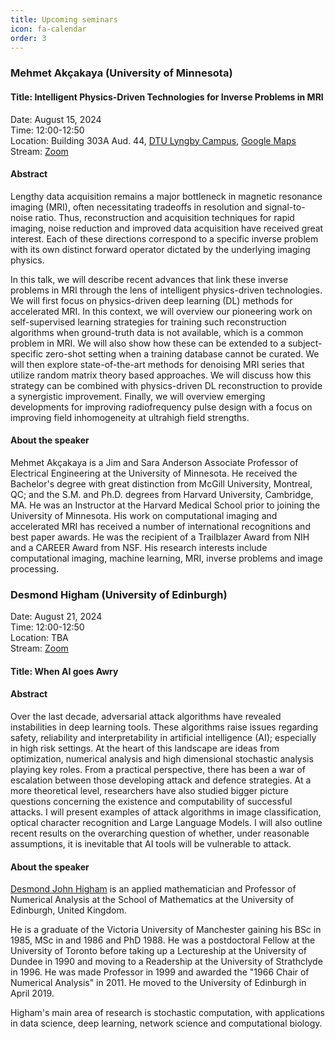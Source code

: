 ```yaml
---
title: Upcoming seminars
icon: fa-calendar
order: 3
---
```


### Mehmet Akçakaya (University of Minnesota)

#### Title: Intelligent Physics-Driven Technologies for Inverse Problems in MRI

Date: August 15, 2024    
Time: 12:00-12:50    
Location: Building 303A Aud. 44, [DTU Lyngby Campus](https://www.dtu.dk/english/about/campuses/dtu-lyngby-campus), [Google Maps](https://goo.gl/maps/3y2yCAkG5wcdJFcc6)    
Stream: [Zoom](https://dtumods.github.io/zoom)   

#### Abstract

 Lengthy data acquisition remains a major bottleneck in magnetic resonance imaging (MRI), often necessitating tradeoffs in resolution and signal-to-noise ratio. Thus, reconstruction and acquisition techniques for rapid imaging, noise reduction and improved data acquisition have received great interest. Each of these directions correspond to a specific inverse problem with its own distinct forward operator dictated by the underlying imaging physics.

In this talk, we will describe recent advances that link these inverse problems in MRI through the lens of intelligent physics-driven technologies. We will first focus on physics-driven deep learning (DL) methods for accelerated MRI. In this context, we will overview our pioneering work on self-supervised learning strategies for training such reconstruction algorithms when ground-truth data is not available, which is a common problem in MRI. We will also show how these can be extended to a subject-specific zero-shot setting when a training database cannot be curated. We will then explore state-of-the-art methods for denoising MRI series that utilize random matrix theory based approaches. We will discuss how this strategy can be combined with physics-driven DL reconstruction to provide a synergistic improvement. Finally, we will overview emerging developments for improving radiofrequency pulse design with a focus on improving field inhomogeneity at ultrahigh field strengths.

#### About the speaker

Mehmet Akçakaya is a Jim and Sara Anderson Associate Professor of Electrical Engineering at the University of Minnesota. He received the Bachelor's degree with great distinction from McGill University, Montreal, QC; and the S.M. and Ph.D. degrees from Harvard University, Cambridge, MA. He was an Instructor at the Harvard Medical School prior to joining the University of Minnesota. His work on computational imaging and accelerated MRI has received a number of international recognitions and best paper awards. He was the recipient of a Trailblazer Award from NIH and a CAREER Award from NSF. His research interests include computational imaging, machine learning, MRI, inverse problems and image processing.




### Desmond Higham (University of Edinburgh)

Date: August 21, 2024    
Time: 12:00-12:50    
Location: TBA        
Stream: [Zoom](https://dtumods.github.io/zoom)  

#### Title: When AI goes Awry

#### Abstract

Over the last decade, adversarial attack algorithms have revealed instabilities in deep learning tools. These algorithms raise issues regarding safety, reliability and interpretability in artificial intelligence (AI); especially in high risk settings.  At the heart of this landscape are ideas from optimization, numerical analysis and high dimensional stochastic analysis playing key roles. From a practical perspective, there has been a war of escalation between those developing attack and defence strategies. At a more theoretical level, researchers have also studied bigger picture questions concerning the existence and computability of successful attacks. I will present examples of attack algorithms in image classification, optical character recognition and Large Language Models. I will also outline recent results on the overarching question of whether, under reasonable assumptions, it is inevitable that AI tools will be vulnerable to attack.

#### About the speaker

[Desmond John Higham](https://www.maths.ed.ac.uk/~dhigham/) is an applied mathematician and Professor of Numerical Analysis at the School of Mathematics at the University of Edinburgh, United Kingdom.

He is a graduate of the Victoria University of Manchester gaining his BSc in 1985, MSc in and 1986 and PhD 1988. He was a postdoctoral Fellow at the University of Toronto before taking up a Lectureship at the University of Dundee in 1990 and moving to a Readership at the University of Strathclyde in 1996. He was made Professor in 1999 and awarded the "1966 Chair of Numerical Analysis" in 2011. He moved to the University of Edinburgh in April 2019.

Higham's main area of research is stochastic computation, with applications in data science, deep learning, network science and computational biology.
